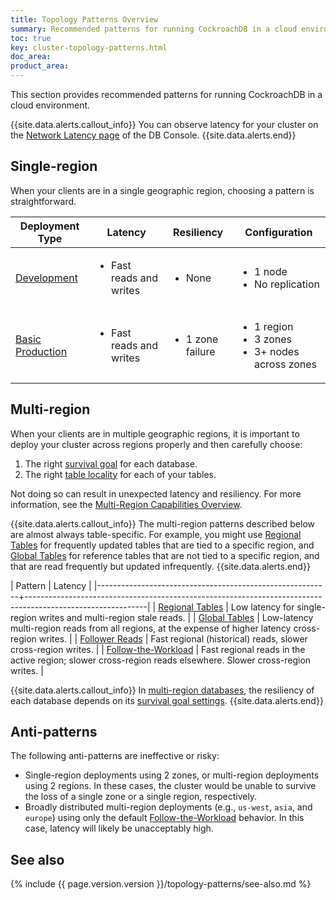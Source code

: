 ```yaml
---
title: Topology Patterns Overview
summary: Recommended patterns for running CockroachDB in a cloud environment.
toc: true
key: cluster-topology-patterns.html
doc_area: 
product_area: 
---
```


This section provides recommended patterns for running CockroachDB in a cloud environment.

{{site.data.alerts.callout_info}}
You can observe latency for your cluster on the [Network Latency page](ui-network-latency-page.html) of the DB Console.
{{site.data.alerts.end}}

## Single-region

When your clients are in a single geographic region, choosing a pattern is straightforward.

Deployment Type | Latency | Resiliency | Configuration
--------|---------|------------|--------------
[Development](topology-development.html) | <ul><li>Fast reads and writes</li></ul> | <ul><li>None</li></ul> | <ul><li>1 node</li><li>No replication</li></ul>
[Basic Production](topology-basic-production.html) | <ul><li>Fast reads and writes</li></ul> | <ul><li>1 zone failure</li></ul> | <ul><li>1 region</li><li>3 zones</li><li>3+ nodes across zones</li></ul>

## Multi-region

When your clients are in multiple geographic regions, it is important to deploy your cluster across regions properly and then carefully choose:

1. The right [survival goal](multiregion-overview.html#survival-goals) for each database.
1. The right [table locality](multiregion-overview.html#table-locality) for each of your tables.

Not doing so can result in unexpected latency and resiliency.  For more information, see the [Multi-Region Capabilities Overview](multiregion-overview.html).

{{site.data.alerts.callout_info}}
The multi-region patterns described below are almost always table-specific. For example, you might use [Regional Tables](regional-tables.html) for frequently updated tables that are tied to a specific region, and [Global Tables](global-tables.html) for reference tables that are not tied to a specific region, and that are read frequently but updated infrequently.
{{site.data.alerts.end}}

| Pattern                                                  | Latency                                                                                                    |
|----------------------------------------------------------+------------------------------------------------------------------------------------------------------------|
| [Regional Tables](regional-tables.html)                  | Low latency for single-region writes and multi-region stale reads.                                         |
| [Global Tables](global-tables.html)                      | Low-latency multi-region reads from all regions, at the expense of higher latency cross-region writes.     |
| [Follower Reads](topology-follower-reads.html)           | Fast regional (historical) reads, slower cross-region writes.                                              |
| [Follow-the-Workload](topology-follow-the-workload.html) | Fast regional reads in the active region; slower cross-region reads elsewhere. Slower cross-region writes. |

{{site.data.alerts.callout_info}}
In [multi-region databases](multiregion-overview.html), the resiliency of each database depends on its [survival goal settings](multiregion-overview.html#survival-goals).
{{site.data.alerts.end}}

## Anti-patterns

The following anti-patterns are ineffective or risky:

- Single-region deployments using 2 zones, or multi-region deployments using 2 regions. In these cases, the cluster would be unable to survive the loss of a single zone or a single region, respectively.
- Broadly distributed multi-region deployments (e.g., `us-west`, `asia`, and `europe`) using only the default [Follow-the-Workload](topology-follow-the-workload.html) behavior. In this case, latency will likely be unacceptably high.

## See also

 {% include {{ page.version.version }}/topology-patterns/see-also.md %}
